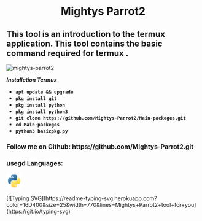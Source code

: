 <h1 align="center"> Mightys Parrot2</h1>
<h2 align="left"> This tool is an introduction to the termux application. This tool contains the basic command required for termux .</h2>
<p align="left"> <img src="https://komarev.com/ghpvc/?username=mightys-parrot2&label=Tool%20users&color=0e75b6&style=flat" alt="mightys-parrot2" /> </p>

  ***Installetion Termux*** 
- **```apt update && upgrade```**
- **```pkg install git```**
-  **```pkg install python```**
- **```pkg install python3```**
- **```git clone https://github.com/Mightys-Parrot2/Main-packeges.git```**
- **```cd Main-packeges```**
- **```python3 basicpkg.py```**
<h3 align="left">Follow me on Github:
https://github.com/Mightys-Parrot2.git</h3>
<p align="left">
</p>

<h3 align="left"> usegd Languages:</h3>
<p align="left"> <a href="https://www.python.org" target="_blank" rel="noreferrer"> <img src="https://raw.githubusercontent.com/devicons/devicon/master/icons/python/python-original.svg" alt="python" width="40" height="40"/> </a> </p>
[![Typing SVG](https://readme-typing-svg.herokuapp.com?color=16D400&size=25&width=770&lines=Mightys+Parrot2+tool+for+you](https://git.io/typing-svg)
